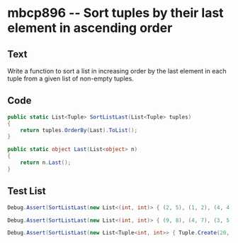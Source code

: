 # mbcp896 -- Sort tuples by their last element in ascending order

## Text

Write a function to sort a list in increasing order by the last element in each tuple from a given list of non-empty tuples.

## Code

```csharp
public static List<Tuple> SortListLast(List<Tuple> tuples)
{
    return tuples.OrderBy(Last).ToList();
}

public static object Last(List<object> n)
{
    return n.Last();
}
```

## Test List

```csharp
Debug.Assert(SortListLast(new List<(int, int)> { (2, 5), (1, 2), (4, 4), (2, 3), (2, 1) }).SequenceEqual(new List<(int, int)> { (2, 1), (1, 2), (2, 3), (4, 4), (2, 5) }));
```

```csharp
Debug.Assert(SortListLast(new List<(int, int)> { (9, 8), (4, 7), (3, 5), (7, 9), (1, 2) }).SequenceEqual(new List<(int, int)> { (1, 2), (3, 5), (4, 7), (9, 8), (7, 9) }));
```

```csharp
Debug.Assert(SortListLast(new List<Tuple<int, int>> { Tuple.Create(20, 50), Tuple.Create(10, 20), Tuple.Create(40, 40) }).SequenceEqual(new List<Tuple<int, int>> { Tuple.Create(10, 20), Tuple.Create(40, 40), Tuple.Create(20, 50) }));
```
